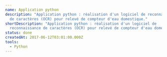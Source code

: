 ```yaml
---
name: Application python
description: "Application python : réalisation d'un logiciel de reconnaissance
  de caractères (OCR) pour relevé de compteur d'eau domestique."
shortDescription: "Application python : réalisation d'un logiciel de
  reconnaissance de caractères (OCR) pour relevé de compteur d'eau domestique."
status: done
createdAt: 2017-06-12T03:01:00.000Z
tools:
  - Python
---
```

